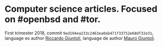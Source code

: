 # Computer science articles. Focused on #openbsd and #tor. 

First trimester 2018, commit `9ed194ea233c2463ea0ab471f33752e68df32e31`, language es author [Riccardo Giuntoli](https://twitter.com/taglio), language de author [Mauro Giuntoli](https://twitter.com/GiuntoliMauro).




